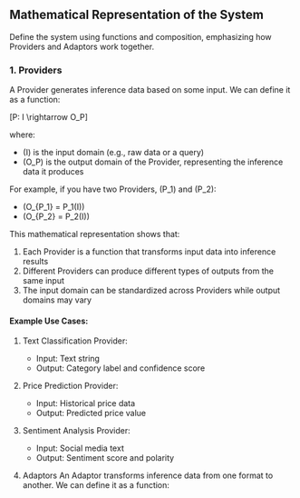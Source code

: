 ## Mathematical Representation of the System
Define the system using functions and composition, emphasizing how Providers and Adaptors work together.

### 1. Providers
A Provider generates inference data based on some input. We can define it as a function:

\[P: I \rightarrow O_P\]

where:
- \(I\) is the input domain (e.g., raw data or a query)
- \(O_P\) is the output domain of the Provider, representing the inference data it produces

For example, if you have two Providers, \(P_1\) and \(P_2\):
- \(O_{P_1} = P_1(I)\)
- \(O_{P_2} = P_2(I)\)

This mathematical representation shows that:
1. Each Provider is a function that transforms input data into inference results
2. Different Providers can produce different types of outputs from the same input
3. The input domain can be standardized across Providers while output domains may vary

#### Example Use Cases:
1. Text Classification Provider:
   - Input: Text string
   - Output: Category label and confidence score
   
2. Price Prediction Provider:
   - Input: Historical price data
   - Output: Predicted price value

3. Sentiment Analysis Provider:
   - Input: Social media text
   - Output: Sentiment score and polarity

1. Adaptors
An Adaptor transforms inference data from one format to another. We can define it as a function:



